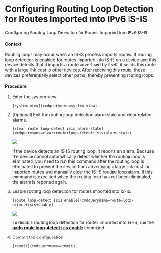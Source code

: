 Configuring Routing Loop Detection for Routes Imported into IPv6 IS-IS
======================================================================

Configuring Routing Loop Detection for Routes Imported into IPv6 IS-IS

#### Context

Routing loops may occur when an IS-IS process imports routes. If routing loop detection is enabled for routes imported into IS-IS on a device and this device detects that it imports a route advertised by itself, it sends this route with a large link cost to other devices. After receiving this route, these devices preferentially select other paths, thereby preventing routing loops.


#### Procedure

1. Enter the system view.
   
   
   ```
   [system-view](cmdqueryname=system-view)
   ```
2. (Optional) Exit the routing loop detection alarm state and clear related alarms.
   
   
   ```
   [clear route loop-detect isis alarm-state](cmdqueryname=clear+route+loop-detect+isis+alarm-state)
   ```
   ![](public_sys-resources/note_3.0-en-us.png) 
   
   If the device detects an IS-IS routing loop, it reports an alarm. Because the device cannot automatically detect whether the routing loop is eliminated, you need to run this command after the routing loop is eliminated to prevent the device from advertising a large link cost for imported routes and manually clear the IS-IS routing loop alarm. If this command is executed when the routing loop has not been eliminated, the alarm is reported again.
3. Enable routing loop detection for routes imported into IS-IS.
   
   
   ```
   [route loop-detect isis enable](cmdqueryname=route+loop-detect+isis+enable)
   ```
   ![](public_sys-resources/note_3.0-en-us.png) 
   
   To disable routing loop detection for routes imported into IS-IS, run the [**undo route loop-detect isis enable**](cmdqueryname=undo+route+loop-detect+isis+enable) command.
4. Commit the configuration.
   
   
   ```
   [commit](cmdqueryname=commit)
   ```
